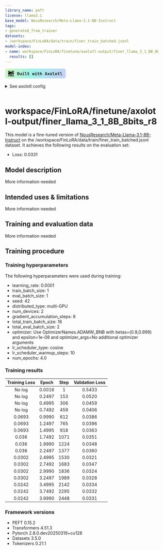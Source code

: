 ```yaml
---
library_name: peft
license: llama3.1
base_model: NousResearch/Meta-Llama-3.1-8B-Instruct
tags:
- generated_from_trainer
datasets:
- /workspace/FinLoRA/data/train/finer_train_batched.jsonl
model-index:
- name: workspace/FinLoRA/finetune/axolotl-output/finer_llama_3_1_8B_8bits_r8
  results: []
---
```


<!-- This model card has been generated automatically according to the information the Trainer had access to. You
should probably proofread and complete it, then remove this comment. -->

[<img src="https://raw.githubusercontent.com/axolotl-ai-cloud/axolotl/main/image/axolotl-badge-web.png" alt="Built with Axolotl" width="200" height="32"/>](https://github.com/axolotl-ai-cloud/axolotl)
<details><summary>See axolotl config</summary>

axolotl version: `0.9.0`
```yaml
base_model: NousResearch/Meta-Llama-3.1-8B-Instruct
model_type: LlamaForCausalLM
tokenizer_type: AutoTokenizer
gradient_accumulation_steps: 8
micro_batch_size: 1
num_epochs: 4
optimizer: adamw_bnb_8bit
lr_scheduler: cosine
learning_rate: 0.0001
load_in_8bit: true
load_in_4bit: false
adapter: lora
lora_model_dir: null
lora_r: 8
lora_alpha: 16
lora_dropout: 0.05
lora_target_modules:
- q_proj
- v_proj
- k_proj
datasets:
- path: /workspace/FinLoRA/data/train/finer_train_batched.jsonl
  type:
    system_prompt: ''
    field_system: system
    field_instruction: context
    field_output: target
    format: '[INST] {instruction} [/INST]'
    no_input_format: '[INST] {instruction} [/INST]'
dataset_prepared_path: null
val_set_size: 0.02
output_dir: /workspace/FinLoRA/finetune/axolotl-output/finer_llama_3_1_8B_8bits_r8
sequence_len: 4096
sample_packing: false
pad_to_sequence_len: false
wandb_project: finlora_models
wandb_entity: null
wandb_watch: gradients
wandb_name: finer_llama_3_1_8B_8bits_r8
wandb_log_model: 'false'
bf16: auto
tf32: false
gradient_checkpointing: true
resume_from_checkpoint: null
logging_steps: 500
flash_attention: false
deepspeed: deepspeed_configs/zero1.json
warmup_steps: 10
evals_per_epoch: 4
saves_per_epoch: 1
weight_decay: 0.0
special_tokens:
  pad_token: <|end_of_text|>
chat_template: llama3

```

</details><br>

# workspace/FinLoRA/finetune/axolotl-output/finer_llama_3_1_8B_8bits_r8

This model is a fine-tuned version of [NousResearch/Meta-Llama-3.1-8B-Instruct](https://huggingface.co/NousResearch/Meta-Llama-3.1-8B-Instruct) on the /workspace/FinLoRA/data/train/finer_train_batched.jsonl dataset.
It achieves the following results on the evaluation set:
- Loss: 0.0331

## Model description

More information needed

## Intended uses & limitations

More information needed

## Training and evaluation data

More information needed

## Training procedure

### Training hyperparameters

The following hyperparameters were used during training:
- learning_rate: 0.0001
- train_batch_size: 1
- eval_batch_size: 1
- seed: 42
- distributed_type: multi-GPU
- num_devices: 2
- gradient_accumulation_steps: 8
- total_train_batch_size: 16
- total_eval_batch_size: 2
- optimizer: Use OptimizerNames.ADAMW_BNB with betas=(0.9,0.999) and epsilon=1e-08 and optimizer_args=No additional optimizer arguments
- lr_scheduler_type: cosine
- lr_scheduler_warmup_steps: 10
- num_epochs: 4.0

### Training results

| Training Loss | Epoch  | Step | Validation Loss |
|:-------------:|:------:|:----:|:---------------:|
| No log        | 0.0016 | 1    | 0.5433          |
| No log        | 0.2497 | 153  | 0.0520          |
| No log        | 0.4995 | 306  | 0.0459          |
| No log        | 0.7492 | 459  | 0.0406          |
| 0.0693        | 0.9990 | 612  | 0.0386          |
| 0.0693        | 1.2497 | 765  | 0.0396          |
| 0.0693        | 1.4995 | 918  | 0.0363          |
| 0.036         | 1.7492 | 1071 | 0.0351          |
| 0.036         | 1.9990 | 1224 | 0.0348          |
| 0.036         | 2.2497 | 1377 | 0.0360          |
| 0.0302        | 2.4995 | 1530 | 0.0321          |
| 0.0302        | 2.7492 | 1683 | 0.0347          |
| 0.0302        | 2.9990 | 1836 | 0.0324          |
| 0.0302        | 3.2497 | 1989 | 0.0328          |
| 0.0242        | 3.4995 | 2142 | 0.0334          |
| 0.0242        | 3.7492 | 2295 | 0.0332          |
| 0.0242        | 3.9990 | 2448 | 0.0331          |


### Framework versions

- PEFT 0.15.2
- Transformers 4.51.3
- Pytorch 2.8.0.dev20250319+cu128
- Datasets 3.5.0
- Tokenizers 0.21.1